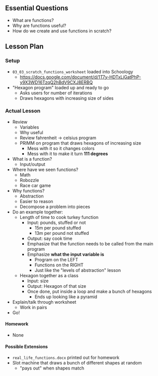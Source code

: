## Essential Questions

- What are functions?
- Why are functions useful?
- How do we create and use functions in scratch?

## Lesson Plan

### Setup

- `03_03_scratch_functions_worksheet` loaded into Schoology
    - https://docs.google.com/document/d/1T7y-HDTxLjGatPhP-y9X3WD16TzqQ2hBdV9CXJ8ERBQ
- "Hexagon program" loaded up and ready to go
    - Asks users for number of iterations
    - Draws hexagons with increasing size of sides

### Actual Lesson

- Review
    - Variables
    - Why useful
    - Review fahrenheit -> celsius program
    - PRIMM on program that draws hexagons of increasing size
        - Mess with it so it changes colors
        - Mess with it to make it turn **111 degrees**
- What is a function?
    - Input/output
- Where have we seen functions?
    - Math
    - Robozzle
    - Race car game
- Why functions?
    - Abstraction
    - Easier to reason
    - Decompose a problem into pieces
- Do an example together:
    - Length of time to cook turkey function
        - Input: pounds, stuffed or not
            - 15m per pound stuffed
            - 13m per pound not stuffed
        - Output: say cook time
        - Emphasize that the function needs to be called from the main program
        - Emphasize **what the input variable is**
            - Program on the LEFT
            - Functions on the RIGHT
            - Just like the "levels of abstraction" lesson
    - Hexagon together as a class
        - Input: size
        - Output: Hexagon of that size
        - Once done, put inside a loop and make a bunch of hexagons
            - Ends up looking like a pyramid
- Explain/talk through worksheet
    - Work in pairs
- Go!

#### Homework

- None

#### Possible Extensions

- `real_life_functions.docx` printed out for homework
- Slot machine that draws a bunch of different shapes at random
    - "pays out" when shapes match
